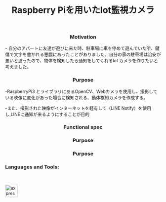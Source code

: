 <h1 align="center">Raspberry Piを用いたIot監視カメラ</h1>
&nbsp;
<h3 align="center">Motivation</h3>
- 自分のアパートに友達が遊びに来た時、駐車場に車を停めて遊んでいた所、鍵傷で文字を書かれる悪戯にあったことがありました。自分の家の駐車場は治安が悪いと思ったので、物体を検知したら通知をしてくれるIoTカメラを作りたいと考えました。

<h3 align="center">Purpose</h3>
-RaspberryPi3 とライブラリにあるOpenCV、Webカメラを使用し、撮影している映像に変化があった場合に検知される、動体検知カメラを作成する。

-また、撮影された映像がインターネットを軽有して（LINE Notify）を使用し,LINEに通知が来るようにすることが目的

<h3 align="center">Functional spec</h3>

<h3 align="center">Purpose</h3>
<h3 align="center">Purpose</h3>

<h3 align="left">Languages and Tools:</h3>
&nbsp;
<p align="left">
<a href="https://www.python.org/" target="_blank" rel="noopener"> <img src="https://www.google.com/search?q=python+aikonn&rlz=1C5CHFA_enJP954JP954&nfpr=1&sxsrf=AOaemvJharYR6Oq38uPbBYFKcBePMBum6Q:1643086418506&source=lnms&tbm=isch&sa=X&ved=2ahUKEwjVm73yjcz1AhVPM94KHfP7BpQQ_AUoAXoECAEQAw&biw=1440&bih=732&dpr=2#imgrc=o2gaWCWjP9WiRM" alt="express" width="40" height="40" /></a> 
</p>
&nbsp;
